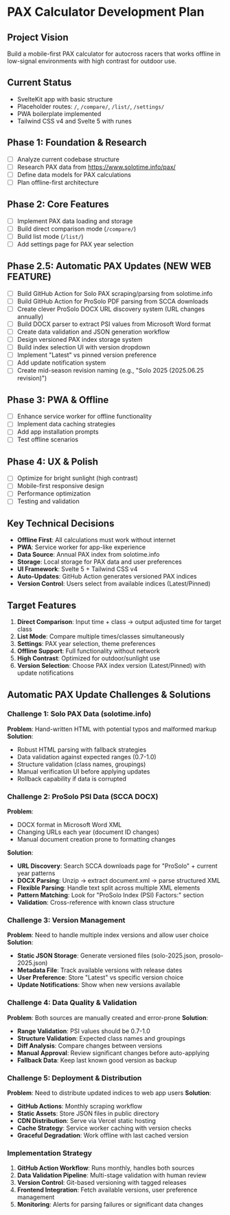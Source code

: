 # PAX Calculator Development Plan

## Project Vision

Build a mobile-first PAX calculator for autocross racers that works offline in low-signal environments with high contrast for outdoor use.

## Current Status

- SvelteKit app with basic structure
- Placeholder routes: `/`, `/compare/`, `/list/`, `/settings/`
- PWA boilerplate implemented
- Tailwind CSS v4 and Svelte 5 with runes

## Phase 1: Foundation & Research

- [ ] Analyze current codebase structure
- [ ] Research PAX data from https://www.solotime.info/pax/
- [ ] Define data models for PAX calculations
- [ ] Plan offline-first architecture

## Phase 2: Core Features

- [ ] Implement PAX data loading and storage
- [ ] Build direct comparison mode (`/compare/`)
- [ ] Build list mode (`/list/`)
- [ ] Add settings page for PAX year selection

## Phase 2.5: Automatic PAX Updates (NEW WEB FEATURE)

- [ ] Build GitHub Action for Solo PAX scraping/parsing from solotime.info
- [ ] Build GitHub Action for ProSolo PDF parsing from SCCA downloads
- [ ] Create clever ProSolo DOCX URL discovery system (URL changes annually)
- [ ] Build DOCX parser to extract PSI values from Microsoft Word format
- [ ] Create data validation and JSON generation workflow
- [ ] Design versioned PAX index storage system
- [ ] Build index selection UI with version dropdown
- [ ] Implement "Latest" vs pinned version preference
- [ ] Add update notification system
- [ ] Create mid-season revision naming (e.g., "Solo 2025 (2025.06.25 revision)")

## Phase 3: PWA & Offline

- [ ] Enhance service worker for offline functionality
- [ ] Implement data caching strategies
- [ ] Add app installation prompts
- [ ] Test offline scenarios

## Phase 4: UX & Polish

- [ ] Optimize for bright sunlight (high contrast)
- [ ] Mobile-first responsive design
- [ ] Performance optimization
- [ ] Testing and validation

## Key Technical Decisions

- **Offline First**: All calculations must work without internet
- **PWA**: Service worker for app-like experience
- **Data Source**: Annual PAX index from solotime.info
- **Storage**: Local storage for PAX data and user preferences
- **UI Framework**: Svelte 5 + Tailwind CSS v4
- **Auto-Updates**: GitHub Action generates versioned PAX indices
- **Version Control**: Users select from available indices (Latest/Pinned)

## Target Features

1. **Direct Comparison**: Input time + class → output adjusted time for target class
2. **List Mode**: Compare multiple times/classes simultaneously
3. **Settings**: PAX year selection, theme preferences
4. **Offline Support**: Full functionality without network
5. **High Contrast**: Optimized for outdoor/sunlight use
6. **Version Selection**: Choose PAX index version (Latest/Pinned) with update notifications

## Automatic PAX Update Challenges & Solutions

### Challenge 1: Solo PAX Data (solotime.info)

**Problem**: Hand-written HTML with potential typos and malformed markup
**Solution**:

- Robust HTML parsing with fallback strategies
- Data validation against expected ranges (0.7-1.0)
- Structure validation (class names, groupings)
- Manual verification UI before applying updates
- Rollback capability if data is corrupted

### Challenge 2: ProSolo PSI Data (SCCA DOCX)

**Problem**:

- DOCX format in Microsoft Word XML
- Changing URLs each year (document ID changes)
- Manual document creation prone to formatting changes

**Solution**:

- **URL Discovery**: Search SCCA downloads page for "ProSolo" + current year patterns
- **DOCX Parsing**: Unzip → extract document.xml → parse structured XML
- **Flexible Parsing**: Handle text split across multiple XML elements
- **Pattern Matching**: Look for "ProSolo Index (PSI) Factors:" section
- **Validation**: Cross-reference with known class structure

### Challenge 3: Version Management

**Problem**: Need to handle multiple index versions and allow user choice
**Solution**:

- **Static JSON Storage**: Generate versioned files (solo-2025.json, prosolo-2025.json)
- **Metadata File**: Track available versions with release dates
- **User Preference**: Store "Latest" vs specific version choice
- **Update Notifications**: Show when new versions available

### Challenge 4: Data Quality & Validation

**Problem**: Both sources are manually created and error-prone
**Solution**:

- **Range Validation**: PSI values should be 0.7-1.0
- **Structure Validation**: Expected class names and groupings
- **Diff Analysis**: Compare changes between versions
- **Manual Approval**: Review significant changes before auto-applying
- **Fallback Data**: Keep last known good version as backup

### Challenge 5: Deployment & Distribution

**Problem**: Need to distribute updated indices to web app users
**Solution**:

- **GitHub Actions**: Monthly scraping workflow
- **Static Assets**: Store JSON files in public directory
- **CDN Distribution**: Serve via Vercel static hosting
- **Cache Strategy**: Service worker caching with version checks
- **Graceful Degradation**: Work offline with last cached version

### Implementation Strategy

1. **GitHub Action Workflow**: Runs monthly, handles both sources
2. **Data Validation Pipeline**: Multi-stage validation with human review
3. **Version Control**: Git-based versioning with tagged releases
4. **Frontend Integration**: Fetch available versions, user preference management
5. **Monitoring**: Alerts for parsing failures or significant data changes
